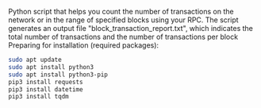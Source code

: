 Python script that helps you count the number of transactions on the network or in the range of specified blocks using your RPC.
The script generates an output file "block_transaction_report.txt", which indicates the total number of transactions and the number of transactions per block
Preparing for installation (required packages):
```bash
sudo apt update
sudo apt install python3
sudo apt install python3-pip
pip3 install requests
pip3 install datetime
pip3 install tqdm
